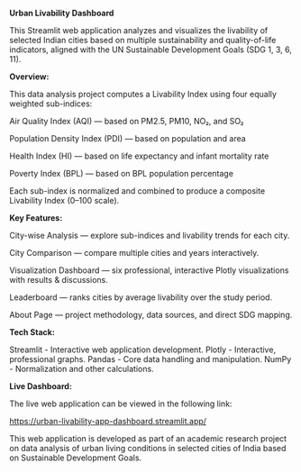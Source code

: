 **Urban Livability Dashboard**

This Streamlit web application analyzes and visualizes the livability of selected Indian cities based on multiple sustainability and quality-of-life indicators, aligned with the UN Sustainable Development Goals (SDG 1, 3, 6, 11).

**Overview:**

This data analysis project computes a Livability Index using four equally weighted sub-indices:

Air Quality Index (AQI) — based on PM2.5, PM10, NO₂, and SO₂

Population Density Index (PDI) — based on population and area

Health Index (HI) — based on life expectancy and infant mortality rate

Poverty Index (BPL) — based on BPL population percentage

Each sub-index is normalized and combined to produce a composite Livability Index (0–100 scale).

**Key Features:**

City-wise Analysis — explore sub-indices and livability trends for each city.

City Comparison — compare multiple cities and years interactively.

Visualization Dashboard — six professional, interactive Plotly visualizations with results & discussions.

Leaderboard — ranks cities by average livability over the study period.

About Page — project methodology, data sources, and direct SDG mapping.

**Tech Stack:**

Streamlit - Interactive web application development.
Plotly - Interactive, professional graphs.
Pandas - Core data handling and manipulation.
NumPy - Normalization and other calculations.

**Live Dashboard:**

The live web application can be viewed in the following link:

https://urban-livability-app-dashboard.streamlit.app/

This web application is developed as part of an academic research project on data analysis of urban living conditions in selected cities of India based on Sustainable Development Goals.
